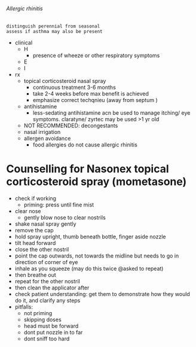 ###### Allergic rhinitis
    distinguish perennial from seasonal
    assess if asthma may also be present
- clinical  
    + H
        * presence of wheeze or other respiratory symptoms
    + E
    + I
- rx
    + topical corticosteroid nasal spray
        * continuous treatment 3-6 months
        * take 2-4 weeks before max benefit is achieved
        * emphasize correct techqnieu (away from septum )
    + antihistamine
        * less-sedating antihistamine acn be used to manage itching/ eye symptoms. claratyne/ zyrtec may be used >1 yr old
    + NOT RECOMMENDED: decongestants 
    + nasal irrigation
    + allergen avoidance
        * food allergies do not cause allergic rhinitis


# Counselling for Nasonex topical corticosteroid spray (mometasone)
- check if working
    + priming: press until fine mist
- clear nose
    + gently blow nose to clear nostrils
- shake nasal spray gently
- remove the cap
- hold spray upright, thumb beneath bottle, finger aside nozzle
- tilt head forward
- close the other nostril
- point the cap outwards, not towards the midline but needs to go in direction of corner of eye
- inhale as you squeeze (may do this twice @asked to repeat)
- then breathe out
- repeat for the other nostril 
- then clean the applicator after
- check patient understanding: get them to demonstrate how they would do it, and clarify any steps
- pitfalls:
    + not priming
    + skipping doses
    + head must be forward
    + dont put nozzle in to far
    + dont sniff too hard
